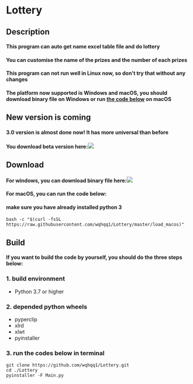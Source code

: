 Lottery  
=============
Description
----------------
#### This program can auto get name excel table file and do lottery  
#### You can customise the name of the prizes and the number of each prizes  
#### This program can not run well in Linux now, so don't try that without any changes  
#### The platform now supported is Windows and macOS, you should download binary file on Windows or run [the code below](#Download) on macOS  
New version is coming
--------------------------
#### 3.0 version is almost done now! It has more universal than before
#### You download beta version here:[![](https://img.shields.io/github/v/release/wqhqq1/Lottery?color=green&include_prereleases)](https://github.com/wqhqq1/Lottery/releases/tag/3.0-beta4)  
Download
---------------------------------  
#### For windows, you can download binary file here:[![](https://img.shields.io/github/v/release/wqhqq1/Lottery?color=green)](https://github.com/wqhqq1/Lottery/releases/tag/2.6)
#### For macOS, you can run the code below:  
#### make sure you have already installed python 3
```
bash -c "$(curl -fsSL https://raw.githubusercontent.com/wqhqq1/Lottery/master/load_macos)"
```  
Build
----------  
#### If you want to build the code by yourself, you should do the three steps below:  
### 1. build environment
   - Python 3.7 or higher
### 2. depended python wheels
   - pyperclip
   - xlrd
   - xlwt
   - pyinstaller
### 3. run the codes below in terminal
```
git clone https://github.com/wqhqq1/Lottery.git
cd ./Lottery
pyinstaller -F Main.py
```
